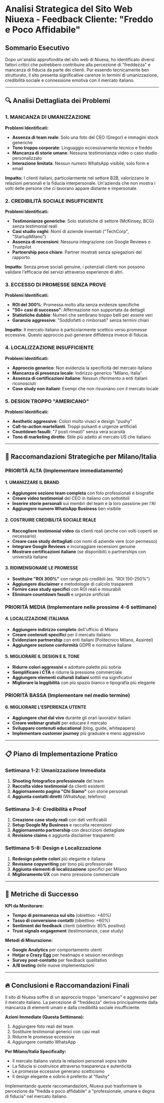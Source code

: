 # Analisi Strategica del Sito Web Niuexa - Feedback Cliente: "Freddo e Poco Affidabile"

## Sommario Esecutivo

Dopo un'analisi approfondita del sito web di Niuexa, ho identificato diversi fattori critici che potrebbero contribuire alla percezione di "freddezza" e mancanza di fiducia da parte dei clienti. Pur essendo tecnicamente ben strutturato, il sito presenta significative carenze in termini di umanizzazione, credibilità sociale e connessione emotiva con il mercato italiano.

---

## 🔍 **Analisi Dettagliata dei Problemi**

### 1. **MANCANZA DI UMANIZZAZIONE**

**Problemi Identificati:**
- **Assenza di team reale**: Solo una foto del CEO (Gregor) e immagini stock generiche
- **Tono troppo corporate**: Linguaggio eccessivamente tecnico e freddo
- **Mancanza di storie umane**: Nessuna testimonianza video o caso studio personalizzato
- **Interazione limitata**: Nessun numero WhatsApp visibile, solo form e email

**Impatto:**
I clienti italiani, particolarmente nel settore B2B, valorizzano le relazioni personali e la fiducia interpersonale. Un'azienda che non mostra i volti delle persone che ci lavorano appare distante e impersonale.

### 2. **CREDIBILITÀ SOCIALE INSUFFICIENTE**

**Problemi Identificati:**
- **Testimonianze generiche**: Solo statistiche di settore (McKinsey, BCG) senza testimonial reali
- **Casi studio vaghi**: Nomi di aziende inventati ("TechCorp", "StartupMilano")
- **Assenza di recensioni**: Nessuna integrazione con Google Reviews o Trustpilot
- **Partnership poco chiare**: Partner mostrati senza spiegazioni del rapporto

**Impatto:**
Senza prove sociali genuine, i potenziali clienti non possono validare l'efficacia dei servizi attraverso esperienze di altri.

### 3. **ECCESSO DI PROMESSE SENZA PROVE**

**Problemi Identificati:**
- **ROI del 300%**: Promessa molto alta senza evidenze specifiche
- **"50+ casi di successo"**: Affermazione non supportata da dettagli
- **Statistiche dubbie**: Numeri che sembrano troppo belli per essere veri
- **Garanzie aggressive**: "Soddisfatti o rimborsati" senza termini chiari

**Impatto:**
Il mercato italiano è particolarmente scettico verso promesse eccessive. Questo approccio può generare diffidenza invece di fiducia.

### 4. **LOCALIZZAZIONE INSUFFICIENTE**

**Problemi Identificati:**
- **Approccio generico**: Non evidenzia la specificità del mercato italiano
- **Mancanza di presenza locale**: Indirizzo generico "Milano, Italia"
- **Assenza di certificazioni italiane**: Nessun riferimento a enti italiani riconosciuti
- **Case study non italiani**: Esempi che non risuonano con il mercato locale

### 5. **DESIGN TROPPO "AMERICANO"**

**Problemi Identificati:**
- **Aesthetic aggressive**: Colori molto vivaci e design "pushy"
- **Call-to-action martellanti**: Troppi pulsanti e urgenze artificiali
- **Countdown fasulli**: "7 posti rimasti" senza vera scarsità
- **Tono di marketing diretto**: Stile più adatto al mercato US che italiano

---

## 🎯 **Raccomandazioni Strategiche per Milano/Italia**

### **PRIORITÀ ALTA (Implementare immediatamente)**

#### 1. **UMANIZZARE IL BRAND**
- **Aggiungere sezione team completa** con foto professionali e biografie
- **Creare video testimonial** del CEO in italiano con sottotitoli
- **Inserire storie personali** sui membri del team e la loro passione per l'AI
- **Aggiungere numero WhatsApp Business** ben visibile

#### 2. **COSTRUIRE CREDIBILITÀ SOCIALE REALE**
- **Raccogliere testimonial video** da clienti reali (anche con volti coperti se necessario)
- **Creare case study dettagliati** con nomi di aziende vere (con permesso)
- **Integrare Google Reviews** e incoraggiare recensioni genuine
- **Mostrare certificazioni italiane** (se disponibili) o partnerships con università italiane

#### 3. **RIDIMENSIONARE LE PROMESSE**
- **Sostituire "ROI 300%"** con range più credibili (es. "ROI 150-250%")
- **Aggiungere disclaimer** e metodologie di calcolo trasparenti
- **Fornire case study specifici** con ROI reali e misurabili
- **Eliminare countdown fasulli** e urgenze artificiali

### **PRIORITÀ MEDIA (Implementare nelle prossime 4-6 settimane)**

#### 4. **LOCALIZZAZIONE ITALIANA**
- **Aggiungere indirizzo completo** dell'ufficio di Milano
- **Creare contenuti specifici** per il mercato italiano
- **Evidenziare partnership** con enti italiani (Politecnico Milano, Assintel)
- **Aggiungere sezione conformità** GDPR e normative italiane

#### 5. **MIGLIORARE IL DESIGN E IL TONE**
- **Ridurre colori aggressivi** e adottare palette più sobria
- **Semplificare i CTA** e ridurre la pressione commerciale
- **Aggiungere elementi culturali italiani** sottili ma significativi
- **Migliorare la leggibilità** con più spazio bianco e tipografia più elegante

### **PRIORITÀ BASSA (Implementare nel medio termine)**

#### 6. **MIGLIORARE L'ESPERIENZA UTENTE**
- **Aggiungere chat dal vivo** durante gli orari lavorativi italiani
- **Creare webinar gratuiti** per educare il mercato
- **Sviluppare contenuti educational** (blog, guide, whitepapers)
- **Implementare customer journey** più graduale e meno aggressivo

---

## 📋 **Piano di Implementazione Pratico**

### **Settimana 1-2: Umanizzazione Immediata**
1. **Shooting fotografico professionale** del team
2. **Raccolta video testimonial** da clienti esistenti
3. **Aggiornamento pagina "Chi Siamo"** con storie personali
4. **Aggiunta contatti diretti** (WhatsApp, telefono)

### **Settimana 3-4: Credibilità e Proof**
1. **Creazione case study reali** con dati verificabili
2. **Setup Google My Business** e raccolta recensioni
3. **Aggiornamento partnership** con descrizioni dettagliate
4. **Revisione claims** e aggiunta disclaimer trasparenti

### **Settimana 5-8: Design e Localizzazione**
1. **Redesign palette colori** più elegante e italiana
2. **Revisione copywriting** per tono più professionale
3. **Aggiunta elementi di localizzazione** specifici per Milano
4. **Miglioramento UX** con meno pressione commerciale

---

## 🎯 **Metriche di Successo**

**KPI da Monitorare:**
- **Tempo di permanenza sul sito** (obiettivo: +40%)
- **Tasso di conversione contatti** (obiettivo: +60%)
- **Sentiment dei feedback** clienti (obiettivo: 85% positivo)
- **Trust signals engagement** (testimonianze, case study)

**Metodi di Misurazione:**
- **Google Analytics** per comportamento utenti
- **Hotjar o Crazy Egg** per heatmaps e session recordings
- **Survey post-contatto** per feedback qualitativo
- **A/B testing** delle nuove implementazioni

---

## 🔥 **Conclusioni e Raccomandazioni Finali**

Il sito di Niuexa soffre di un approccio troppo "americano" e aggressivo per il mercato italiano. La percezione di "freddezza" deriva principalmente dalla mancanza di elementi umani e dalla credibilità sociale insufficiente.

**Azioni Immediate (Questa Settimana):**
1. Aggiungere foto reali del team
2. Sostituire testimonial generici con casi reali
3. Ridurre le promesse eccessive
4. Aggiungere contatto WhatsApp

**Per Milano/Italia Specifically:**
- Il mercato italiano valuta le relazioni personali sopra tutto
- La fiducia si costruisce attraverso trasparenza e autenticità
- Le promesse eccessive generano scetticismo
- Il design elegante e sobrio è preferito al "flashy"

Implementando queste raccomandazioni, Niuexa può trasformare la percezione da "fredda e poco affidabile" a "professionale, umana e degna di fiducia" nel mercato italiano.